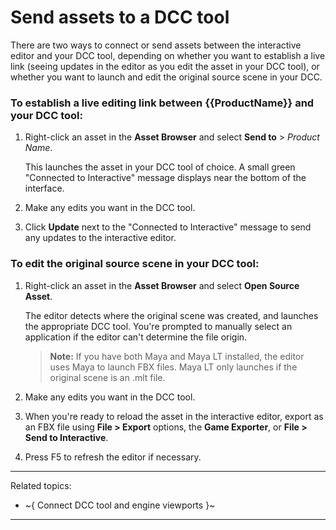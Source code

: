 # Send assets to a DCC tool

There are two ways to connect or send assets between the interactive editor and your DCC tool, depending on whether you want to establish a live link (seeing updates in the editor as you edit the asset in your DCC tool), or whether you want to launch and edit the original source scene in your DCC.

### To establish a live editing link between {{ProductName}} and your DCC tool:

1. Right-click an asset in the **Asset Browser** and select **Send to** > *Product Name*.

	This launches the asset in your DCC tool of choice. A small green "Connected to Interactive" message displays near the bottom of the interface.

2. Make any edits you want in the DCC tool.

3. Click **Update** next to the "Connected to Interactive" message to send any updates to the interactive editor.

### To edit the original source scene in your DCC tool:

1. Right-click an asset in the **Asset Browser** and select **Open Source Asset**.

	The editor detects where the original scene was created, and launches the appropriate DCC tool. You're prompted to manually select an application if the editor can't determine the file origin.

	>	**Note:** If you have both Maya and Maya LT installed, the editor uses Maya to launch FBX files. Maya LT only launches if the original scene is an .mlt file.

2. Make any edits you want in the DCC tool.

3. When you're ready to reload the asset in the interactive editor, export as an FBX file using **File > Export** options, the **Game Exporter**, or **File > Send to Interactive**.

4. Press F5 to refresh the editor if necessary.

---
Related topics:
- ~{ Connect DCC tool and engine viewports }~
---
